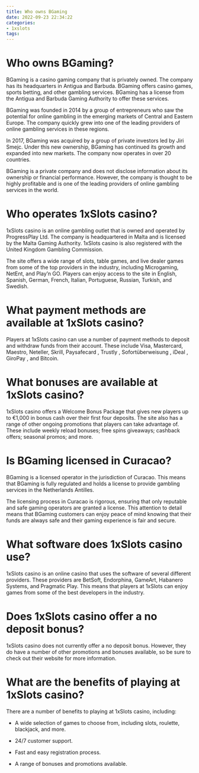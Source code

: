 ```yaml
---
title: Who owns BGaming
date: 2022-09-23 22:34:22
categories:
- 1xslots
tags:
---
```



#  Who owns BGaming?

BGaming is a casino gaming company that is privately owned. The company has its headquarters in Antigua and Barbuda. BGaming offers casino games, sports betting, and other gambling services. BGaming has a license from the Antigua and Barbuda Gaming Authority to offer these services.

BGaming was founded in 2014 by a group of entrepreneurs who saw the potential for online gambling in the emerging markets of Central and Eastern Europe. The company quickly grew into one of the leading providers of online gambling services in these regions.

In 2017, BGaming was acquired by a group of private investors led by Jiri Smejc. Under this new ownership, BGaming has continued its growth and expanded into new markets. The company now operates in over 20 countries.

BGaming is a private company and does not disclose information about its ownership or financial performance. However, the company is thought to be highly profitable and is one of the leading providers of online gambling services in the world.

#  Who operates 1xSlots casino?

1xSlots casino is an online gambling outlet that is owned and operated by ProgressPlay Ltd. The company is headquartered in Malta and is licensed by the Malta Gaming Authority. 1xSlots casino is also registered with the United Kingdom Gambling Commission.

The site offers a wide range of slots, table games, and live dealer games from some of the top providers in the industry, including Microgaming, NetEnt, and Play’n GO. Players can enjoy access to the site in English, Spanish, German, French, Italian, Portuguese, Russian, Turkish, and Swedish.

# What payment methods are available at 1xSlots casino?

Players at 1xSlots casino can use a number of payment methods to deposit and withdraw funds from their account. These include Visa, Mastercard, Maestro, Neteller, Skrill, Paysafecard , Trustly , Sofortüberweisung , iDeal , GiroPay , and Bitcoin.

# What bonuses are available at 1xSlots casino?

1xSlots casino offers a Welcome Bonus Package that gives new players up to €1,000 in bonus cash over their first four deposits. The site also has a range of other ongoing promotions that players can take advantage of. These include weekly reload bonuses; free spins giveaways; cashback offers; seasonal promos; and more.

#  Is BGaming licensed in Curacao?

BGaming is a licensed operator in the jurisdiction of Curacao. This means that BGaming is fully regulated and holds a license to provide gambling services in the Netherlands Antilles.

The licensing process in Curacao is rigorous, ensuring that only reputable and safe gaming operators are granted a license. This attention to detail means that BGaming customers can enjoy peace of mind knowing that their funds are always safe and their gaming experience is fair and secure.

#  What software does 1xSlots casino use?

1xSlots casino is an online casino that uses the software of several different providers. These providers are BetSoft, Endorphina, GameArt, Habanero Systems, and Pragmatic Play. This means that players at 1xSlots can enjoy games from some of the best developers in the industry.

#  Does 1xSlots casino offer a no deposit bonus?

1xSlots casino does not currently offer a no deposit bonus. However, they do have a number of other promotions and bonuses available, so be sure to check out their website for more information.

# What are the benefits of playing at 1xSlots casino?

There are a number of benefits to playing at 1xSlots casino, including:

- A wide selection of games to choose from, including slots, roulette, blackjack, and more.

- 24/7 customer support.

- Fast and easy registration process.

- A range of bonuses and promotions available.